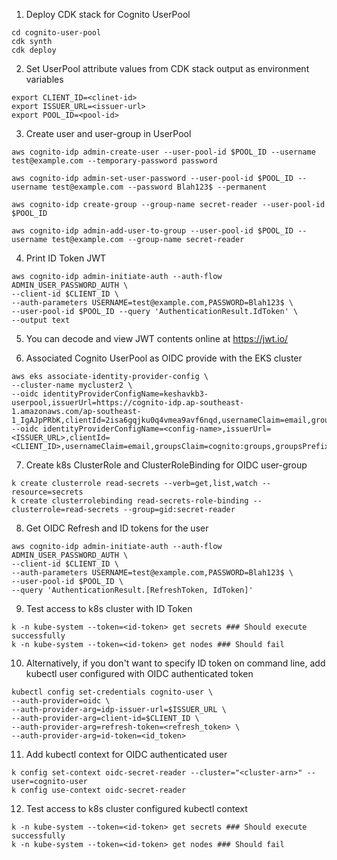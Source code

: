 1. Deploy CDK stack for Cognito UserPool
```
cd cognito-user-pool
cdk synth
cdk deploy
```

2. Set UserPool attribute values from CDK stack output as environment variables
```
export CLIENT_ID=<clinet-id>
export ISSUER_URL=<issuer-url>
export POOL_ID=<pool-id>
```

3. Create user and user-group in UserPool
```
aws cognito-idp admin-create-user --user-pool-id $POOL_ID --username test@example.com --temporary-password password
 
aws cognito-idp admin-set-user-password --user-pool-id $POOL_ID --username test@example.com --password Blah123$ --permanent
 
aws cognito-idp create-group --group-name secret-reader --user-pool-id $POOL_ID 
 
aws cognito-idp admin-add-user-to-group --user-pool-id $POOL_ID --username test@example.com --group-name secret-reader
```

4. Print ID Token JWT
```
aws cognito-idp admin-initiate-auth --auth-flow ADMIN_USER_PASSWORD_AUTH \
--client-id $CLIENT_ID \
--auth-parameters USERNAME=test@example.com,PASSWORD=Blah123$ \
--user-pool-id $POOL_ID --query 'AuthenticationResult.IdToken' \
--output text
```

5. You can decode and view JWT contents online at https://jwt.io/

6. Associated Cognito UserPool as OIDC provide with the EKS cluster
```
aws eks associate-identity-provider-config \
--cluster-name mycluster2 \
--oidc identityProviderConfigName=keshavkb3-userpool,issuerUrl=https://cognito-idp.ap-southeast-1.amazonaws.com/ap-southeast-1_IgAJpPRbK,clientId=2isa6gqjku0q4vmea9avf6nqd,usernameClaim=email,groupsClaim=cognito:groups,groupsPrefix=gid:
--oidc identityProviderConfigName=<config-name>,issuerUrl=<ISSUER_URL>,clientId=<CLIENT_ID>,usernameClaim=email,groupsClaim=cognito:groups,groupsPrefix=gid:
```

7. Create k8s ClusterRole and ClusterRoleBinding for OIDC user-group
```
k create clusterrole read-secrets --verb=get,list,watch --resource=secrets
k create clusterrolebinding read-secrets-role-binding --clusterrole=read-secrets --group=gid:secret-reader
```

8. Get OIDC Refresh and ID tokens for the user
```
aws cognito-idp admin-initiate-auth --auth-flow ADMIN_USER_PASSWORD_AUTH \
--client-id $CLIENT_ID \
--auth-parameters USERNAME=test@example.com,PASSWORD=Blah123$ \
--user-pool-id $POOL_ID \
--query 'AuthenticationResult.[RefreshToken, IdToken]'
```

9. Test access to k8s cluster with ID Token
```
k -n kube-system --token=<id-token> get secrets ### Should execute successfully
k -n kube-system --token=<id-token> get nodes ### Should fail
```

10. Alternatively, if you don't want to specify ID token on command line, add kubectl user configured with OIDC authenticated token 
```
kubectl config set-credentials cognito-user \
--auth-provider=oidc \
--auth-provider-arg=idp-issuer-url=$ISSUER_URL \
--auth-provider-arg=client-id=$CLIENT_ID \
--auth-provider-arg=refresh-token=<refresh_token> \
--auth-provider-arg=id-token=<id_token>
```

11. Add kubectl context for OIDC authenticated user
```
k config set-context oidc-secret-reader --cluster="<cluster-arn>" --user=cognito-user
k config use-context oidc-secret-reader
```

12. Test access to k8s cluster configured kubectl context
```
k -n kube-system --token=<id-token> get secrets ### Should execute successfully
k -n kube-system --token=<id-token> get nodes ### Should fail
```

